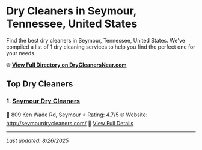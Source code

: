 # Dry Cleaners in Seymour, Tennessee, United States

Find the best dry cleaners in Seymour, Tennessee, United States. We've compiled a list of 1 dry cleaning services to help you find the perfect one for your needs.

🌐 **[View Full Directory on DryCleanersNear.com](https://drycleanersnear.com/city/US/Tennessee/Seymour)**

## Top Dry Cleaners

### 1. [Seymour Dry Cleaners](https://drycleanersnear.com/dryCleaner/686492ad19eecc1ffc8c6974/seymour-dry-cleaners)
📍 809 Ken Wade Rd, Seymour
⭐ Rating: 4.7/5
🌐 Website: http://seymourdrycleaners.com/
🔗 [View Full Details](https://drycleanersnear.com/dryCleaner/686492ad19eecc1ffc8c6974/seymour-dry-cleaners)


---

*Last updated: 8/26/2025*
